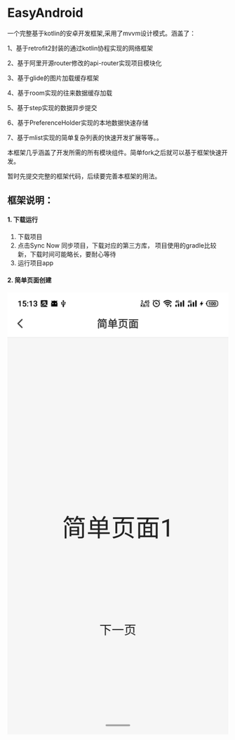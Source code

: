 # EasyAndroid
一个完整基于kotlin的安卓开发框架,采用了mvvm设计模式。涵盖了：

1、基于retrofit2封装的通过kotlin协程实现的网络框架

2、基于阿里开源router修改的api-router实现项目模块化

3、基于glide的图片加载缓存框架 

4、基于room实现的往来数据缓存加载 

5、基于step实现的数据异步提交 

6、基于PreferenceHolder实现的本地数据快速存储 

7、基于mlist实现的简单复杂列表的快速开发扩展等等。。 

本框架几乎涵盖了开发所需的所有模块组件。简单fork之后就可以基于框架快速开发。

暂时先提交完整的框架代码，后续要完善本框架的用法。

## 框架说明：

#### 1. 下载运行
 1. 下载项目
 2. 点击Sync Now 同步项目，下载对应的第三方库， 项目使用的gradle比较新，下载时间可能略长，要耐心等待
 3. 运行项目app
 
#### 2. 简单页面创建
![简单页面](/image/简单页面1.jpg "简单页面1")





